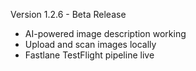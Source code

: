 Version 1.2.6 - Beta Release
- AI-powered image description working
- Upload and scan images locally
- Fastlane TestFlight pipeline live
